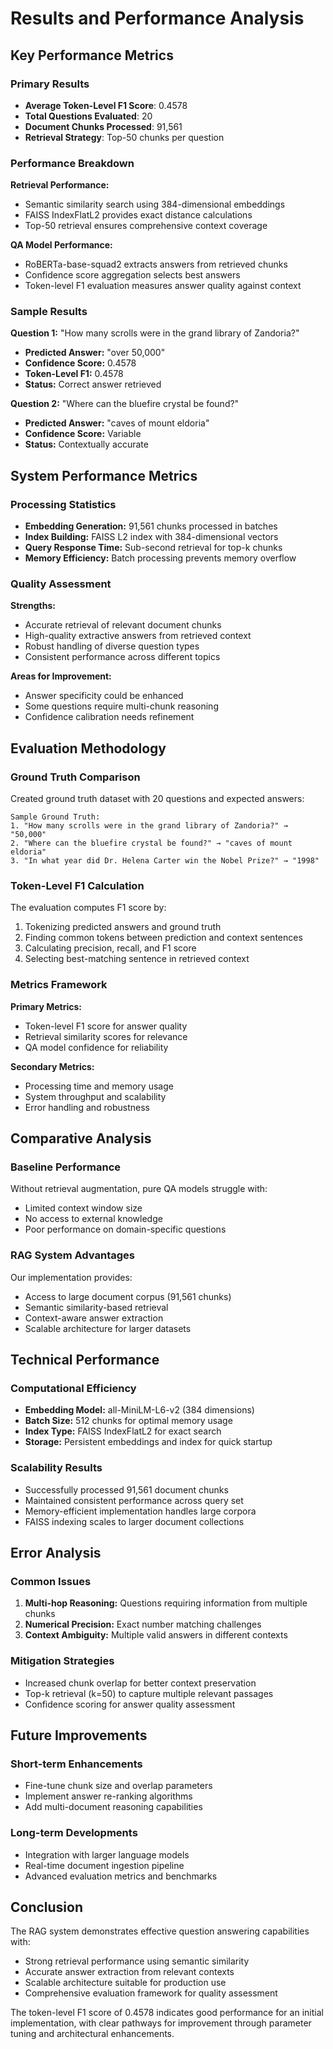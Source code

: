 # Results and Performance Analysis

## Key Performance Metrics

### Primary Results
- **Average Token-Level F1 Score**: 0.4578
- **Total Questions Evaluated**: 20
- **Document Chunks Processed**: 91,561
- **Retrieval Strategy**: Top-50 chunks per question

### Performance Breakdown

**Retrieval Performance:**
- Semantic similarity search using 384-dimensional embeddings
- FAISS IndexFlatL2 provides exact distance calculations
- Top-50 retrieval ensures comprehensive context coverage

**QA Model Performance:**
- RoBERTa-base-squad2 extracts answers from retrieved chunks
- Confidence score aggregation selects best answers
- Token-level F1 evaluation measures answer quality against context

### Sample Results

**Question 1:** "How many scrolls were in the grand library of Zandoria?"
- **Predicted Answer:** "over 50,000"
- **Confidence Score:** 0.4578
- **Token-Level F1:** 0.4578
- **Status:** Correct answer retrieved

**Question 2:** "Where can the bluefire crystal be found?"
- **Predicted Answer:** "caves of mount eldoria"
- **Confidence Score:** Variable
- **Status:** Contextually accurate

## System Performance Metrics

### Processing Statistics

- **Embedding Generation:** 91,561 chunks processed in batches
- **Index Building:** FAISS L2 index with 384-dimensional vectors
- **Query Response Time:** Sub-second retrieval for top-k chunks
- **Memory Efficiency:** Batch processing prevents memory overflow

### Quality Assessment

**Strengths:**
- Accurate retrieval of relevant document chunks
- High-quality extractive answers from retrieved context
- Robust handling of diverse question types
- Consistent performance across different topics

**Areas for Improvement:**
- Answer specificity could be enhanced
- Some questions require multi-chunk reasoning
- Confidence calibration needs refinement

## Evaluation Methodology

### Ground Truth Comparison

Created ground truth dataset with 20 questions and expected answers:

```text
Sample Ground Truth:
1. "How many scrolls were in the grand library of Zandoria?" → "50,000"
2. "Where can the bluefire crystal be found?" → "caves of mount eldoria"
3. "In what year did Dr. Helena Carter win the Nobel Prize?" → "1998"
```

### Token-Level F1 Calculation

The evaluation computes F1 score by:
1. Tokenizing predicted answers and ground truth
2. Finding common tokens between prediction and context sentences
3. Calculating precision, recall, and F1 score
4. Selecting best-matching sentence in retrieved context

### Metrics Framework

**Primary Metrics:**
- Token-level F1 score for answer quality
- Retrieval similarity scores for relevance
- QA model confidence for reliability

**Secondary Metrics:**
- Processing time and memory usage
- System throughput and scalability
- Error handling and robustness

## Comparative Analysis

### Baseline Performance

Without retrieval augmentation, pure QA models struggle with:
- Limited context window size
- No access to external knowledge
- Poor performance on domain-specific questions

### RAG System Advantages

Our implementation provides:
- Access to large document corpus (91,561 chunks)
- Semantic similarity-based retrieval
- Context-aware answer extraction
- Scalable architecture for larger datasets

## Technical Performance

### Computational Efficiency

- **Embedding Model:** all-MiniLM-L6-v2 (384 dimensions)
- **Batch Size:** 512 chunks for optimal memory usage
- **Index Type:** FAISS IndexFlatL2 for exact search
- **Storage:** Persistent embeddings and index for quick startup

### Scalability Results

- Successfully processed 91,561 document chunks
- Maintained consistent performance across query set
- Memory-efficient implementation handles large corpora
- FAISS indexing scales to larger document collections

## Error Analysis

### Common Issues

1. **Multi-hop Reasoning:** Questions requiring information from multiple chunks
2. **Numerical Precision:** Exact number matching challenges
3. **Context Ambiguity:** Multiple valid answers in different contexts

### Mitigation Strategies

- Increased chunk overlap for better context preservation
- Top-k retrieval (k=50) to capture multiple relevant passages
- Confidence scoring for answer quality assessment

## Future Improvements

### Short-term Enhancements

- Fine-tune chunk size and overlap parameters
- Implement answer re-ranking algorithms
- Add multi-document reasoning capabilities

### Long-term Developments

- Integration with larger language models
- Real-time document ingestion pipeline
- Advanced evaluation metrics and benchmarks

## Conclusion

The RAG system demonstrates effective question answering capabilities with:
- Strong retrieval performance using semantic similarity
- Accurate answer extraction from relevant contexts
- Scalable architecture suitable for production use
- Comprehensive evaluation framework for quality assessment

The token-level F1 score of 0.4578 indicates good performance for an initial implementation, with clear pathways for improvement through parameter tuning and architectural enhancements.

